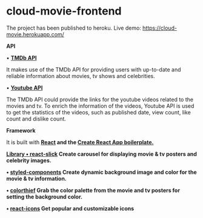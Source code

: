 # cloud-movie-frontend

The project has been published to heroku. Live demo: https://cloud-movie.herokuapp.com/

<b>API</b>

• <a href="https://developers.themoviedb.org/3/getting-started/introduction"><b>TMDb API</b></a> 

It makes use of the TMDb API for providing users with up-to-date and reliable information about movies, tv shows and celebrities. 

• <a href="https://developers.google.com/youtube/v3/docs/"><b>Youtube API</b></a>

The TMDb API could provide the links for the youtube videos related to the movies and tv. To enrich the information of the videos, 
Youtube API is used to get the statistics of the videos, such as published date, view count, like count and dislike count. 

<b>Framework</b>

It is built with <a href="https://reactjs.org/"><b>React<b></a> and the <a href="https://reactjs.org/docs/create-a-new-react-app.html"><b>Create React App</b> boilerplate.

<b>Library</b>
• <a href="https://www.npmjs.com/package/react-slick">react-slick</a>
Create carousel for displaying movie & tv posters and celebrity images.

• <a href="https://www.npmjs.com/package/styled-components">styled-components</a>
Create dynamic background image and color for the movie & tv information. 

• <a href="https://www.npmjs.com/package/colorthief"><b>colorthief</b></a> 
Grab the color palette from the movie and tv posters for setting the background color.

• <a href="https://www.npmjs.com/package/react-icons">react-icons</a>
Get popular and customizable icons




